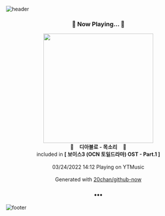 ![header](https://capsule-render.vercel.app/api?type=wave&height=170&section=header&text=Hi.%20I'm%20SHIFT&fontColor=090707&fontAlignX=45&fontAlignY=65&fontSize=100)

<h3 align="center">🎵 Now Playing... 🎵</h3>
<p align="center">
  <a href="https://music.youtube.com/watch?v=dc5b3urk-9w">
    <img width="300" src="https://lh3.googleusercontent.com/d2Asc1OmNApuEH0Rnl6PLW3Pb_W7DFI9f7YcrpDvoF8tNGp5mebhZ-3V8H2ia1dTqEqkeBPQlj0eoOwuwg">
  </a>
  <br>
  🎵&nbsp&nbsp&nbsp <b>디아블로 - 목소리</b> &nbsp&nbsp&nbsp🎵
  <br>
  included in <b>[ 보이스3 (OCN 토일드라마) OST - Part.1 ]</b>
  
  <br />
  <br />
  03/24/2022 14:12 Playing on YTMusic
  <br />
  <br />
  Generated with <a href="https://github.com/20chan/github-now">20chan/github-now</a>
</p>

<h3 align="center">•••</h3>

![footer](https://capsule-render.vercel.app/api?type=wave&height=150&section=footer)
